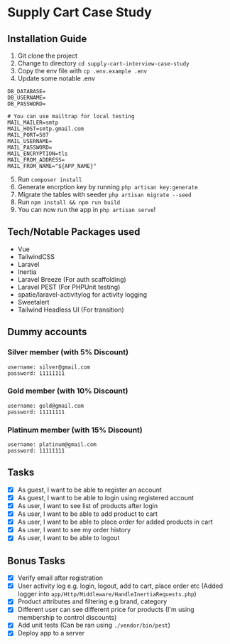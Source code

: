 # Supply Cart Case Study

## Installation Guide

1. Git clone the project
2. Change to directory `cd supply-cart-interview-case-study`
3. Copy the env file with `cp .env.example .env`
4. Update some notable .env

```
DB_DATABASE=
DB_USERNAME=
DB_PASSWORD=

# You can use mailtrap for local testing
MAIL_MAILER=smtp
MAIL_HOST=smtp.gmail.com
MAIL_PORT=587
MAIL_USERNAME=
MAIL_PASSWORD=
MAIL_ENCRYPTION=tls
MAIL_FROM_ADDRESS=
MAIL_FROM_NAME="${APP_NAME}"
```

5. Run `composer install`
6. Generate encrption key by running `php artisan key:generate`
7. Migrate the tables with seeder `php artisan migrate --seed`
8. Run `npm install && npm run build`
9. You can now run the app in `php artisan serve`!

## Tech/Notable Packages used

-   Vue
-   TailwindCSS
-   Laravel
-   Inertia
-   Laravel Breeze (For auth scaffolding)
-   Laravel PEST (For PHPUnit testing)
-   spatie/laravel-activitylog for activity logging
-   Sweetalert
-   Tailwind Headless UI (For transition)

## Dummy accounts

### Silver member (with 5% Discount)

```
username: silver@gmail.com
password: 11111111
```

### Gold member (with 10% Discount)

```
username: gold@gmail.com
password: 11111111
```

### Platinum member (with 15% Discount)

```
username: platinum@gmail.com
password: 11111111
```

## Tasks

-   [x] As guest, I want to be able to register an account
-   [x] As guest, I want to be able to login using registered account
-   [x] As user, I want to see list of products after login
-   [x] As user, I want to be able to add product to cart
-   [x] As user, I want to be able to place order for added products in cart
-   [x] As user, I want to see my order history
-   [x] As user, I want to be able to logout

## Bonus Tasks

-   [x] Verify email after registration
-   [x] User activity log e.g. login, logout, add to cart, place order etc (Added logger into `app/Http/Middleware/HandleInertiaRequests.php`)
-   [x] Product attributes and filtering e.g brand, category
-   [x] Different user can see different price for products (I'm using membership to control discounts)
-   [x] Add unit tests (Can be ran using `./vendor/bin/pest`)
-   [x] Deploy app to a server
